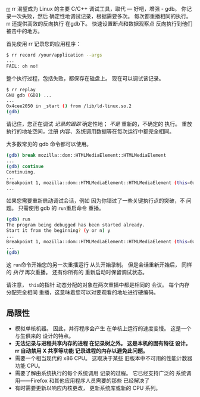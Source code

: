 [rr](https://rr-project.org/)
rr 渴望成为 Linux 的主要 C/C++ 调试工具，取代 — 好吧，增强 - gdb。 你记录一次失败，然后 确定性地调试记录，根据需要多次。 每次都重播相同的执行。
rr 还提供高效的反向执行 在gdb下。 快速设置断点和数据观察点 反向执行到他们被击中的地方。

首先使用 rr 记录您的应用程序：
```sh
$ rr record /your/application --args
...
FAIL: oh no!
```

整个执行过程，包括失败，都保存在磁盘上。 现在可以调试该记录。

```sh
$ rr replay
GNU gdb (GDB) ...
...
0x4cee2050 in _start () from /lib/ld-linux.so.2
(gdb)
```

请记住，您正在调试 _记录的跟踪_ 确定性地； _不是_ 重新的，不确定的 执行。 重放执行的地址空间，注册 内容、系统调用数据等在每次运行中都完全相同。

大多数常见的 gdb 命令都可以使用。

```sh
(gdb) break mozilla::dom::HTMLMediaElement::HTMLMediaElement
...
(gdb) continue
Continuing.
...
Breakpoint 1, mozilla::dom::HTMLMediaElement::HTMLMediaElement (this=0x61362f70, aNodeInfo=...)
...
```

如果您需要重新启动调试会话，例如 因为你错过了一些关键执行点的突破，不 问题。 只需使用 gdb 的 `run`重启命令 重播。

```sh
(gdb) run
The program being debugged has been started already.
Start it from the beginning? (y or n) y
...
Breakpoint 1, mozilla::dom::HTMLMediaElement::HTMLMediaElement (this=0x61362f70, aNodeInfo=...)
...
(gdb) 
```

这 `run`命令开始您的另一次重播运行 从头开始录制。 但是会话重新开始后， 同样的 _执行_ 再次重播。 还有你所有的 重新启动时保留调试状态。

请注意， `this`的指针 动态分配的对象在两次重播中都是相同的 会议。 每个内存分配完全相同 重播，这意味着您可以对要观看的地址进行硬编码。

## 局限性

-   模拟单核机器。 因此，并行程序会产生 在单核上运行的速度变慢。 这是一个与生俱来的 设计的特点。
-   **无法记录与进程共享内存的进程 在记录树之外。 这是本机的固有特征 设计。 rr 自动禁用 X 共享等功能 记录进程的内存以避免此问题。**
-   需要一个相当现代的 x86 CPU。 这取决于某些 旧版本中不可用的性能计数器功能 CPU。
-   需要了解由系统执行的每个系统调用 记录的过程。 它已经支持广泛的 系统调用——Firefox 和其他应用程序人员需要的那些 已经解决了
-   有时需要更新以响应内核更改， 更新系统库或新的 CPU 系列。